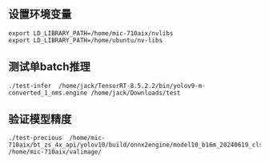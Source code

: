 <!--
 * @Author: BTZN0325 sunjiahui@boton-tech.com
 * @Date: 2024-10-17 14:21:19
 * @LastEditors: BTZN0325 sunjiahui@boton-tech.com
 * @LastEditTime: 2024-10-17 14:21:22
 * @Description: 
-->
## 设置环境变量
```
export LD_LIBRARY_PATH=/home/mic-710aix/nvlibs
export LD_LIBRARY_PATH=/home/ubuntu/nv-libs
```
## 测试单batch推理
```
./test-infer  /home/jack/TensorRT-8.5.2.2/bin/yolov9-m-converted_1_nms.engine /home/jack/Downloads/test
```
## 验证模型精度
```
./test-precious  /home/mic-710aix/bt_zs_4x_api/yolov10/build/onnx2engine/model10_b16m_20240619_cls2_kjg_v0.1.10.engine /home/mic-710aix/valimage/ 
```